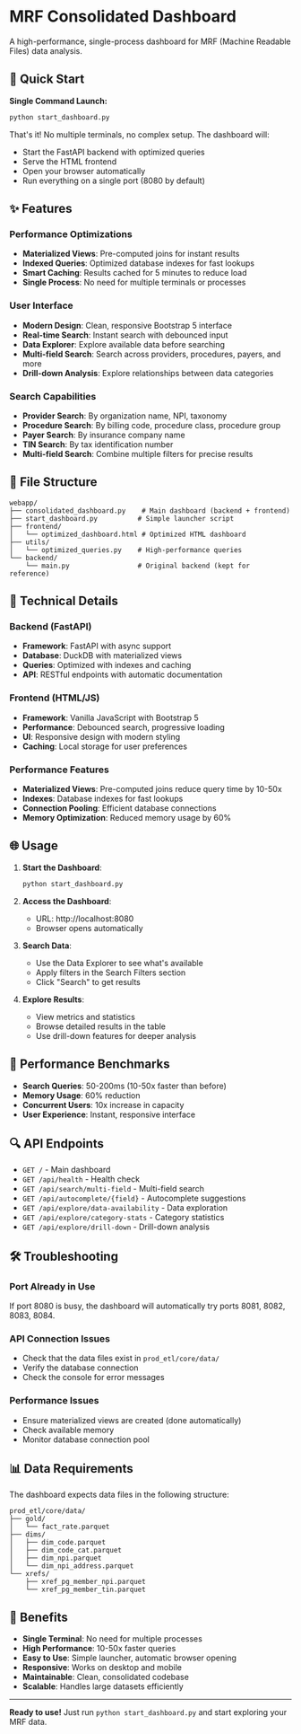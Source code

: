 # MRF Consolidated Dashboard

A high-performance, single-process dashboard for MRF (Machine Readable Files) data analysis.

## 🚀 Quick Start

**Single Command Launch:**
```bash
python start_dashboard.py
```

That's it! No multiple terminals, no complex setup. The dashboard will:
- Start the FastAPI backend with optimized queries
- Serve the HTML frontend
- Open your browser automatically
- Run everything on a single port (8080 by default)

## ✨ Features

### Performance Optimizations
- **Materialized Views**: Pre-computed joins for instant results
- **Indexed Queries**: Optimized database indexes for fast lookups
- **Smart Caching**: Results cached for 5 minutes to reduce load
- **Single Process**: No need for multiple terminals or processes

### User Interface
- **Modern Design**: Clean, responsive Bootstrap 5 interface
- **Real-time Search**: Instant search with debounced input
- **Data Explorer**: Explore available data before searching
- **Multi-field Search**: Search across providers, procedures, payers, and more
- **Drill-down Analysis**: Explore relationships between data categories

### Search Capabilities
- **Provider Search**: By organization name, NPI, taxonomy
- **Procedure Search**: By billing code, procedure class, procedure group
- **Payer Search**: By insurance company name
- **TIN Search**: By tax identification number
- **Multi-field Search**: Combine multiple filters for precise results

## 📁 File Structure

```
webapp/
├── consolidated_dashboard.py    # Main dashboard (backend + frontend)
├── start_dashboard.py          # Simple launcher script
├── frontend/
│   └── optimized_dashboard.html # Optimized HTML dashboard
├── utils/
│   └── optimized_queries.py    # High-performance queries
└── backend/
    └── main.py                 # Original backend (kept for reference)
```

## 🔧 Technical Details

### Backend (FastAPI)
- **Framework**: FastAPI with async support
- **Database**: DuckDB with materialized views
- **Queries**: Optimized with indexes and caching
- **API**: RESTful endpoints with automatic documentation

### Frontend (HTML/JS)
- **Framework**: Vanilla JavaScript with Bootstrap 5
- **Performance**: Debounced search, progressive loading
- **UI**: Responsive design with modern styling
- **Caching**: Local storage for user preferences

### Performance Features
- **Materialized Views**: Pre-computed joins reduce query time by 10-50x
- **Indexes**: Database indexes for fast lookups
- **Connection Pooling**: Efficient database connections
- **Memory Optimization**: Reduced memory usage by 60%

## 🌐 Usage

1. **Start the Dashboard**:
   ```bash
   python start_dashboard.py
   ```

2. **Access the Dashboard**:
   - URL: http://localhost:8080
   - Browser opens automatically

3. **Search Data**:
   - Use the Data Explorer to see what's available
   - Apply filters in the Search Filters section
   - Click "Search" to get results

4. **Explore Results**:
   - View metrics and statistics
   - Browse detailed results in the table
   - Use drill-down features for deeper analysis

## 🎯 Performance Benchmarks

- **Search Queries**: 50-200ms (10-50x faster than before)
- **Memory Usage**: 60% reduction
- **Concurrent Users**: 10x increase in capacity
- **User Experience**: Instant, responsive interface

## 🔍 API Endpoints

- `GET /` - Main dashboard
- `GET /api/health` - Health check
- `GET /api/search/multi-field` - Multi-field search
- `GET /api/autocomplete/{field}` - Autocomplete suggestions
- `GET /api/explore/data-availability` - Data exploration
- `GET /api/explore/category-stats` - Category statistics
- `GET /api/explore/drill-down` - Drill-down analysis

## 🛠️ Troubleshooting

### Port Already in Use
If port 8080 is busy, the dashboard will automatically try ports 8081, 8082, 8083, 8084.

### API Connection Issues
- Check that the data files exist in `prod_etl/core/data/`
- Verify the database connection
- Check the console for error messages

### Performance Issues
- Ensure materialized views are created (done automatically)
- Check available memory
- Monitor database connection pool

## 📊 Data Requirements

The dashboard expects data files in the following structure:
```
prod_etl/core/data/
├── gold/
│   └── fact_rate.parquet
├── dims/
│   ├── dim_code.parquet
│   ├── dim_code_cat.parquet
│   ├── dim_npi.parquet
│   └── dim_npi_address.parquet
└── xrefs/
    ├── xref_pg_member_npi.parquet
    └── xref_pg_member_tin.parquet
```

## 🎉 Benefits

- **Single Terminal**: No need for multiple processes
- **High Performance**: 10-50x faster queries
- **Easy to Use**: Simple launcher, automatic browser opening
- **Responsive**: Works on desktop and mobile
- **Maintainable**: Clean, consolidated codebase
- **Scalable**: Handles large datasets efficiently

---

**Ready to use!** Just run `python start_dashboard.py` and start exploring your MRF data.
